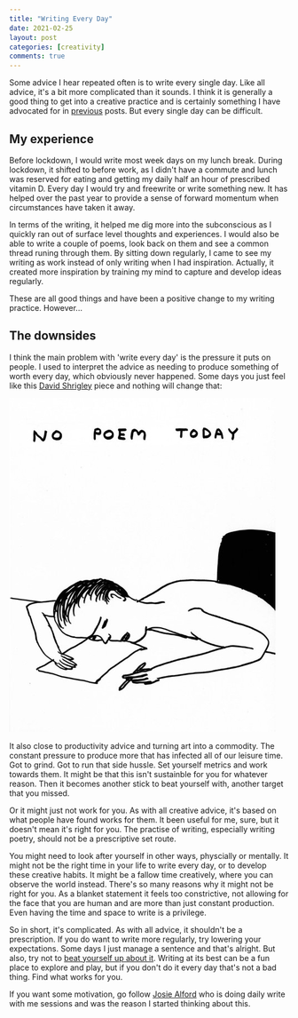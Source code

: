 ```yaml
---
title: "Writing Every Day"
date: 2021-02-25
layout: post
categories: [creativity]
comments: true
---
```


Some advice I hear repeated often is to write every single day. Like all advice, it's a bit more complicated than it sounds. I think it is generally a good thing to get into a creative practice and is certainly something I have advocated for in [previous](/the-importance-of-a-creative-routine/) posts. But every single day can be difficult.

## My experience

Before lockdown, I would write most week days on my lunch break. During lockdown, it shifted to before work, as I didn't have a commute and lunch was reserved for eating and getting my daily half an hour of prescribed vitamin D. Every day I would try and freewrite or write something new. It has helped over the past year to provide a sense of forward momentum when circumstances have taken it away. 

In terms of the writing, it helped me dig more into the subconscious as I quickly ran out of surface level thoughts and experiences. I would also be able to write a couple of poems, look back on them and see a common thread runing through them. By sitting down regularly, I came to see my writing as work instead of only writing when I had inspiration. Actually, it created more inspiration by training my mind to capture and develop ideas regularly. 

These are all good things and have been a positive change to my writing practice. However...

## The downsides

I think the main problem with 'write every day' is the pressure it puts on people. I used to interpret the advice as needing to produce something of worth every day, which obviously never happened. Some days you just feel like this [David Shrigley](http://davidshrigley.com/) piece and nothing will change that:

<img src="/assets/images/articles/2021/nopoemtoday.jpg" class="responsive"><br>

It also close to productivity advice and turning art into a commodity. The constant pressure to produce more that has infected all of our leisure time. Got to grind. Got to run that side hussle. Set yourself metrics and work towards them. It might be that this isn't sustainble for you for whatever reason. Then it becomes another stick to beat yourself with, another target that you missed. 

Or it might just not work for you. As with all creative advice, it's based on what people have found works for them. It been useful for me, sure, but it doesn't mean it's right for you. The practise of writing, especially writing poetry, should not be a prescriptive set route. 

You might need to look after yourself in other ways, physcially or mentally. It might not be the right time in your life to write every day, or to develop these creative habits. It might be a fallow time creatively, where you can observe the world instead. There's so many reasons why it might not be right for you. As a blanket statement it feels too constrictive, not allowing for the face that you are human and are more than just constant production. Even having the time and space to write is a privilege.

So in short, it's complicated. As with all advice, it shouldn't be a prescription. If you do want to write more regularly, try lowering your expectations. Some days I just manage a sentence and that's alright. But also, try not to [beat yourself up about it](https://www.davidralphlewis.co.uk/not-writing-enough/). Writing at its best can be a fun place to explore and play, but if you don't do it every day that's not a bad thing. Find what works for you.

If you want some motivation, go follow [Josie Alford](https://www.instagram.com/josiealfordpoet/?hl=en) who is doing daily write with me sessions and was the reason I started thinking about this. 
